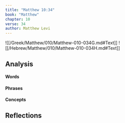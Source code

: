 ```yaml
---
title: "Matthew 10:34"
book: "Matthew"
chapter: 10
verse: 34
author: Matthew Levi
---
```

![[/Greek/Matthew/010/Matthew-010-034G.md#Text]]
![[/Hebrew/Matthew/010/Matthew-010-034H.md#Text]]

## Analysis

#### Words

#### Phrases

#### Concepts

## Reflections
